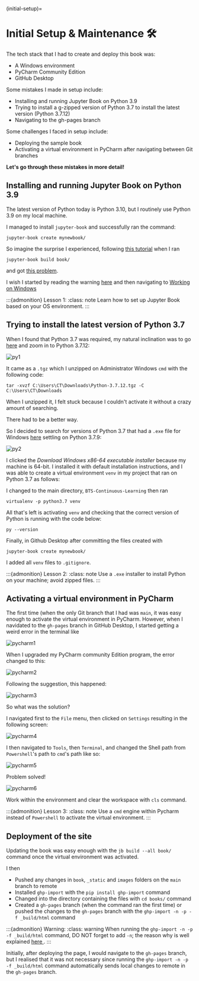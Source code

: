 (initial-setup)=
# Initial Setup \& Maintenance 🛠️

The tech stack that I had to create and deploy this
book was:
* A Windows environment
* PyCharm Community Edition
* GitHub Desktop

Some mistakes I made in setup include:
* Installing and running Jupyter Book on Python 3.9
* Trying to install a g-zipped version of Python 3.7 to install the latest version (Python 3.7.12)
* Navigating to the gh-pages branch

Some challenges I faced in setup include:
* Deploying the sample book
* Activating a virtual environment in PyCharm after navigating between Git branches

__Let's go through these mistakes in more detail!__

## Installing and running Jupyter Book on Python 3.9

The latest version of Python today is Python 3.10, but
I routinely use Python 3.9 on my local machine.

I managed to install `jupyter-book` and successfully
ran the command:

```
jupyter-book create mynewbook/
```

So imagine the surprise I experienced, following
<a href='https://jupyterbook.org/start/create.html'>this
tutorial</a> when I ran

```
jupyter-book build book/
```

and got <a href='https://github.com/executablebooks/jupyter-book/issues/906'>
this problem</a>.

I wish I started by reading the warning
<a href='https://jupyterbook.org/start/your-first-book.html'>
here</a> and then navigating to 
<a href='https://jupyterbook.org/advanced/windows.html#working-on-windows'>
Working on Windows</a>

:::{admonition} Lesson 1:
:class: note
Learn how to set up Jupyter Book based on your OS
environment.
:::

## Trying to install the latest version of Python 3.7

When I found that Python 3.7 was required, my natural
inclination was to go
<a href='https://www.python.org/downloads/'>here</a>
and zoom in to Python 3.7.12:

![py1](../images/img1.png)

It came as a `.tgz` which I unzipped on Administrator
Windows `cmd` with the following code:

```
tar -xvzf C:\Users\CT\Downloads\Python-3.7.12.tgz -C C:\Users\CT\Downloads  
```

When I unzipped it, I felt stuck because I couldn't
activate it without a crazy amount of searching.

There had to be a better way.

So I decided to search for versions of Python 3.7
that had a `.exe` file for Windows
<a href='https://www.python.org/downloads/windows/'>
here</a>
settling on Python 3.7.9:

![py2](../images/img2.png)

I clicked the *Download Windows x86-64 executable
installer* because my machine is 64-bit. I installed
it with default installation instructions, and I was
able to create a virtual environment `venv` in my project
that ran on Python 3.7 as follows:

I changed to the main directory, `BTS-Continuous-Learning`
then ran

```
virtualenv -p python3.7 venv
```

All that's left is activating `venv` and checking that
the correct version of Python is running with the code
below:

```
py --version
```

Finally, in Github Desktop after committing the files
created with

```
jupyter-book create mynewbook/
```

I added all `venv` files to `.gitignore`.

:::{admonition} Lesson 2:
:class: note
Use a `.exe` installer to install Python on your
machine; avoid zipped files.
:::

## Activating a virtual environment in PyCharm

The first time (when the only Git branch that I had
was `main`, it was easy enough to activate the virtual
environment in PyCharm. However, when I navidated to the
`gh-pages` branch in GitHub Desktop, I started getting a
weird error in the terminal like

![pycharm1](../images/img3.png)

When I upgraded my PyCharm community Edition program,
the error changed to this:

![pycharm2](../images/img4.png)

Following the suggestion, this happened:

![pycharm3](../images/img5.png)

So what was the solution?

I navigated first to the `File` menu, then clicked on
`Settings` resulting in the following screen:

![pycharm4](../images/img6.png)

I then navigated to `Tools`, then `Terminal`, and changed the
Shell path from `Powershell`'s path to `cmd`'s path like so:

![pycharm5](../images/img7.png)

Problem solved!

![pycharm6](../images/img8.png)

Work within the environment and clear the workspace with `cls`
command.

:::{admonition} Lesson 3:
:class: note
Use a `cmd` engine within Pycharm instead of `Powershell` to
activate the virtual environment.
:::

## Deployment of the site

Updating the book was easy enough with the `jb build --all book/`
command once the virtual environment was activated.

I then
* Pushed any changes in `book`, `_static` and `images` folders on the `main` branch to remote
* Installed `ghp-import` with the `pip install ghp-import` command
* Changed into the directory containing the files with `cd books/` command
* Created a `gh-pages` branch (when the command ran the first time) or pushed the changes to the `gh-pages` branch with the `ghp-import -n -p -f _build/html` command

:::{admonition} Warning:
:class: warning
When running the `ghp-import -n -p -f _build/html` command,
DO NOT forget to add `-n`; the reason why is well explained
<a href='https://jupyterbook.org/publish/gh-pages.html'>here
</a>.
:::

Initially, after deploying the page, I would navigate to the
`gh-pages` branch, but I realised that it was not necessary since
running the `ghp-import -n -p -f _build/html` command
automatically sends local changes to remote in the `gh-pages`
branch.

<br>
